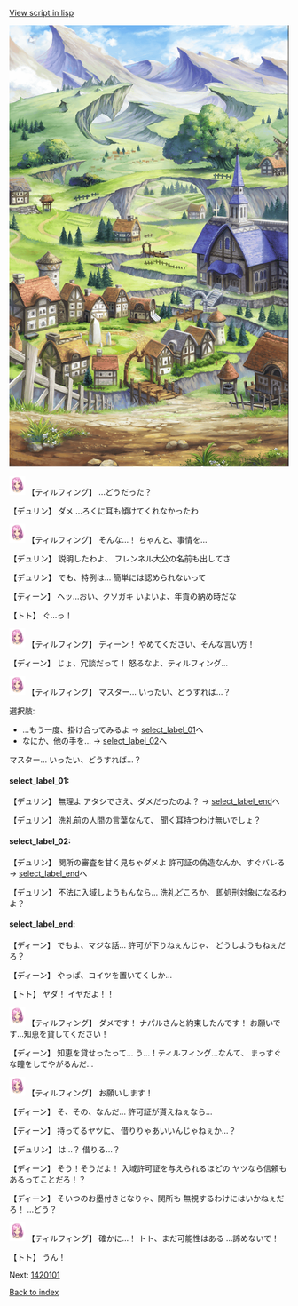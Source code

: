 [View script in lisp](../scripts/1411003.txt)

![004_outland.png](../images/backgrounds/004_outland.png)

<img src="../images/units/101411.png" alt="101411.png" height="34"/>
【ティルフィング】
…どうだった？

【デュリン】
ダメ
…ろくに耳も傾けてくれなかったわ

<img src="../images/units/101411.png" alt="101411.png" height="34"/>
【ティルフィング】
そんな…！
ちゃんと、事情を…

【デュリン】
説明したわよ、
フレンネル大公の名前も出してさ

【デュリン】
でも、特例は…
簡単には認められないって

【ディーン】
ヘッ…おい、クソガキ
いよいよ、年貢の納め時だな

【トト】
ぐ…っ！

<img src="../images/units/101411.png" alt="101411.png" height="34"/>
【ティルフィング】
ディーン！
やめてください、そんな言い方！

【ディーン】
じょ、冗談だって！
怒るなよ、ティルフィング…

<img src="../images/units/101411.png" alt="101411.png" height="34"/>
【ティルフィング】
マスター…
いったい、どうすれば…？

選択肢:
- …もう一度、掛け合ってみるよ → [select_label_01](#select_label_01)へ
- なにか、他の手を… → [select_label_02](#select_label_02)へ

マスター…
いったい、どうすれば…？

#### select_label_01:

【デュリン】
無理よ
アタシでさえ、ダメだったのよ？
 → [select_label_end](#select_label_end)へ

【デュリン】
洗礼前の人間の言葉なんて、
聞く耳持つわけ無いでしょ？

#### select_label_02:

【デュリン】
関所の審査を甘く見ちゃダメよ
許可証の偽造なんか、すぐバレる
 → [select_label_end](#select_label_end)へ

【デュリン】
不法に入域しようもんなら…
洗礼どころか、
即処刑対象になるわよ？

#### select_label_end:

【ディーン】
でもよ、マジな話…
許可が下りねぇんじゃ、
どうしようもねぇだろ？

【ディーン】
やっぱ、コイツを置いてくしか…

【トト】
ヤダ！
イヤだよ！！

<img src="../images/units/101411.png" alt="101411.png" height="34"/>
【ティルフィング】
ダメです！
ナパルさんと約束したんです！
お願いです…知恵を貸してください！

【ディーン】
知恵を貸せったって…
う…！ティルフィング…なんて、
まっすぐな瞳をしてやがるんだ…

<img src="../images/units/101411.png" alt="101411.png" height="34"/>
【ティルフィング】
お願いします！

【ディーン】
そ、その、なんだ…
許可証が貰えねぇなら…

【ディーン】
持ってるヤツに、
借りりゃあいいんじゃねぇか…？

【デュリン】
は…？
借りる…？

【ディーン】
そう！そうだよ！
入域許可証を与えられるほどの
ヤツなら信頼もあるってことだろ！？

【ディーン】
そいつのお墨付きとなりゃ、関所も
無視するわけにはいかねぇだろ！
…どう？

<img src="../images/units/101411.png" alt="101411.png" height="34"/>
【ティルフィング】
確かに…！
トト、まだ可能性はある
…諦めないで！

【トト】
うん！

Next: [1420101](1420101.md)

[Back to index](index.md)
